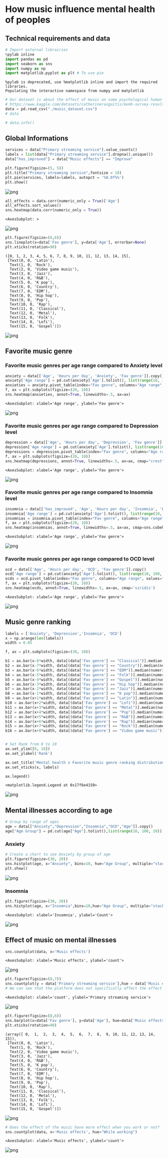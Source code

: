 # How music influence mental health of peoples

## Technical requirements and data


```python
# Import external librairies
%pylab inline
import pandas as pd
import seaborn as sns
import numpy as np
import matplotlib.pyplot as plt # To use pie
```

    %pylab is deprecated, use %matplotlib inline and import the required libraries.
    Populating the interactive namespace from numpy and matplotlib



```python
# Our dataset is about the effect of music on some psychological human issues
# https://www.kaggle.com/datasets/catherinerasgaitis/mxmh-survey-results
data = pd.read_csv("./music_dataset.csv")
# data
```


```python
# data.info()
```

## Global Informations


```python
services = data["Primary streaming service"].value_counts()
labels = list(data["Primary streaming service"].dropna().unique())
data["has_improved"] = data["Music effects"] == "Improve"
```


```python
plt.figure(figsize=(5, 5))
plt.title("Primary streaming service",fontsize = 18)
plt.pie(services, labels=labels, autopct = '%0.0f%%')
plt.show()
```


    
![png](output_7_0.png)
    



```python
all_effects = data.corr(numeric_only = True)['Age']
all_effects.sort_values()
sns.heatmap(data.corr(numeric_only = True))
```




    <AxesSubplot: >




    
![png](output_8_1.png)
    



```python
plt.figure(figsize=(8,6))
sns.lineplot(x=data['Fav genre'], y=data['Age'], errorbar=None)
plt.xticks(rotation=90)
```




    ([0, 1, 2, 3, 4, 5, 6, 7, 8, 9, 10, 11, 12, 13, 14, 15],
     [Text(0, 0, 'Latin'),
      Text(1, 0, 'Rock'),
      Text(2, 0, 'Video game music'),
      Text(3, 0, 'Jazz'),
      Text(4, 0, 'R&B'),
      Text(5, 0, 'K pop'),
      Text(6, 0, 'Country'),
      Text(7, 0, 'EDM'),
      Text(8, 0, 'Hip hop'),
      Text(9, 0, 'Pop'),
      Text(10, 0, 'Rap'),
      Text(11, 0, 'Classical'),
      Text(12, 0, 'Metal'),
      Text(13, 0, 'Folk'),
      Text(14, 0, 'Lofi'),
      Text(15, 0, 'Gospel')])




    
![png](output_9_1.png)
    


## Favorite music genre

### Favorite music genres per age range compared to Anxiety level


```python
anxiety = data[['Age', 'Hours per day', 'Anxiety', 'Fav genre']].copy()
anxiety['Age range'] = pd.cut(anxiety['Age'].tolist(), list(range(10, 100, 10)))
anxieties = anxiety.pivot_table(index="Fav genre", columns="Age range", values="Anxiety")
f, ax = plt.subplots(figsize=(20, 10))
sns.heatmap(anxieties, annot=True, linewidths=.5, ax=ax)
```




    <AxesSubplot: xlabel='Age range', ylabel='Fav genre'>




    
![png](output_12_1.png)
    


### Favorite music genres per age range compared to Depression level


```python
depression = data[['Age', 'Hours per day', 'Depression', 'Fav genre']].copy()
depression['Age range'] = pd.cut(anxiety['Age'].tolist(), list(range(10, 100, 10)))
depressions = depression.pivot_table(index="Fav genre", columns="Age range", values="Depression")
f, ax = plt.subplots(figsize=(20, 10))
sns.heatmap(depressions, annot=True, linewidths=.5, ax=ax, cmap="crest")
```




    <AxesSubplot: xlabel='Age range', ylabel='Fav genre'>




    
![png](output_14_1.png)
    


### Favorite music genres per age range compared to Insomnia level


```python
insomnia = data[['has_improved', 'Age', 'Hours per day', 'Insomnia', 'Fav genre']].copy()
insomnia['Age range'] = pd.cut(anxiety['Age'].tolist(), list(range(10, 100, 10)))
insomnias = insomnia.pivot_table(index="Fav genre", columns="Age range", values="Insomnia")
f, ax = plt.subplots(figsize=(20, 10))
sns.heatmap(insomnias, annot=True, linewidths=.5, ax=ax, cmap=sns.cubehelix_palette(as_cmap=True))
```




    <AxesSubplot: xlabel='Age range', ylabel='Fav genre'>




    
![png](output_16_1.png)
    


### Favorite music genres per age range compared to OCD level


```python
ocd = data[['Age', 'Hours per day', 'OCD', 'Fav genre']].copy()
ocd['Age range'] = pd.cut(anxiety['Age'].tolist(), list(range(10, 100, 10)))
ocds = ocd.pivot_table(index="Fav genre", columns="Age range", values="OCD")
f, ax = plt.subplots(figsize=(20, 10))
sns.heatmap(ocds, annot=True, linewidths=.5, ax=ax, cmap='viridis')
```




    <AxesSubplot: xlabel='Age range', ylabel='Fav genre'>




    
![png](output_18_1.png)
    


## Music genre ranking


```python
labels = ['Anxiety', 'Depression','Insomnia', 'OCD']
x = np.arange(len(labels))
width = 0.05

f, ax = plt.subplots(figsize=(30, 10))

b1 = ax.bar(x-8*width, data[(data['Fav genre'] == "Classical")].median(numeric_only = True)[-5:-1], width, color = sns.color_palette("colorblind")[0], label = "Classical")
b2 = ax.bar(x-7*width, data[(data['Fav genre'] == "Country")].median(numeric_only = True)[-5:-1], width, color = sns.color_palette("colorblind")[1], label = "Country")
b3 = ax.bar(x-6*width, data[(data['Fav genre'] == "EDM")].median(numeric_only = True)[-5:-1], width, color = sns.color_palette("colorblind")[2], label = "EDM")
b4 = ax.bar(x-5*width, data[(data['Fav genre'] == "Folk")].median(numeric_only = True)[-5:-1], width, color = sns.color_palette("colorblind")[3], label = "Folk")
b5 = ax.bar(x-4*width, data[(data['Fav genre'] == "Gospel")].median(numeric_only = True)[-5:-1], width, color = sns.color_palette("colorblind")[4], label = "Gospel")
b6 = ax.bar(x-3*width, data[(data['Fav genre'] == "Hip hop")].median(numeric_only = True)[-5:-1], width, color = sns.color_palette("colorblind")[5], label = "Hip hop")
b7 = ax.bar(x-2*width, data[(data['Fav genre'] == "Jazz")].median(numeric_only = True)[-5:-1], width, color = sns.color_palette("colorblind")[6], label = "Jazz")
b8 = ax.bar(x-1*width, data[(data['Fav genre'] == "K pop")].median(numeric_only = True)[-5:-1], width, color = sns.color_palette("colorblind")[7], label = "K pop")
b9 = ax.bar(x+1*width, data[(data['Fav genre'] == "Latin")].median(numeric_only = True)[-5:-1], width, color = sns.color_palette("colorblind")[8], label = "Latin")
b10 = ax.bar(x+2*width, data[(data['Fav genre'] == "Lofi")].median(numeric_only = True)[-5:-1], width, color = sns.color_palette("colorblind")[9], label = "Lofi")
b11 = ax.bar(x+3*width, data[(data['Fav genre'] == "Metal")].median(numeric_only = True)[-5:-1], width, color = sns.color_palette("bright")[8], label = "Metal")
b12 = ax.bar(x+4*width, data[(data['Fav genre'] == "Pop")].median(numeric_only = True)[-5:-1], width, color = sns.color_palette("bright")[6], label = "Pop")
b13 = ax.bar(x+5*width, data[(data['Fav genre'] == "R&B")].median(numeric_only = True)[-5:-1], width, color = sns.color_palette("bright")[4], label = "R&B")
b14 = ax.bar(x+6*width, data[(data['Fav genre'] == "Rap")].median(numeric_only = True)[-5:-1], width, color = sns.color_palette("bright")[2], label = "Rap")
b15 = ax.bar(x+7*width, data[(data['Fav genre'] == "Rock")].median(numeric_only = True)[-5:-1], width, color = sns.color_palette("bright")[0], label = "Rock")
b16 = ax.bar(x+8*width, data[(data['Fav genre'] == "Video game music")].median(numeric_only = True)[-5:-1], width, color = sns.color_palette("bright")[9], label = "Video game music")


# Set Rank from 0 to 10
ax.set_ylim([0, 10])
ax.set_ylabel('Rank')

ax.set_title('Mental health x Favorite music genre ranking distribution')
ax.set_xticks(x, labels)

ax.legend()
```




    <matplotlib.legend.Legend at 0x17f6e4150>




    
![png](output_20_1.png)
    


## Mental illnesses according to age


```python
# Group by range of ages
age = data[["Anxiety","Depression","Insomnia","OCD","Age"]].copy() 
age["Age Group"] = pd.cut(age["Age"].tolist(),list(range(10, 100, 10)))
```

### Anxiety


```python
# Create a chart to see Anxiety by group of age
plt.figure(figsize=(30, 20))
sns.histplot(age, x="Anxiety", bins=10, hue="Age Group", multiple="stack")
plt.show()
```


    
![png](output_24_0.png)
    


### Insomnia


```python
plt.figure(figsize=(30, 20))
sns.histplot(age, x="Insomnia",bins=10,hue="Age Group", multiple="stack")
```




    <AxesSubplot: xlabel='Insomnia', ylabel='Count'>




    
![png](output_26_1.png)
    


## Effect of music on mental illnesses


```python
sns.countplot(data, x='Music effects')
```




    <AxesSubplot: xlabel='Music effects', ylabel='count'>




    
![png](output_28_1.png)
    



```python
plt.figure(figsize=(8,7))
sns.countplot(y = data['Primary streaming service'],hue = data['Music effects'])
# We can see that the platform does not specifically affect the effect of music on people's mental illnesses
```




    <AxesSubplot: xlabel='count', ylabel='Primary streaming service'>




    
![png](output_29_1.png)
    



```python
plt.figure(figsize=(8,6))
sns.barplot(x=data['Fav genre'], y=data['Age'], hue=data['Music effects'], errwidth=0, palette='coolwarm')
plt.xticks(rotation=90)
```




    (array([ 0,  1,  2,  3,  4,  5,  6,  7,  8,  9, 10, 11, 12, 13, 14, 15]),
     [Text(0, 0, 'Latin'),
      Text(1, 0, 'Rock'),
      Text(2, 0, 'Video game music'),
      Text(3, 0, 'Jazz'),
      Text(4, 0, 'R&B'),
      Text(5, 0, 'K pop'),
      Text(6, 0, 'Country'),
      Text(7, 0, 'EDM'),
      Text(8, 0, 'Hip hop'),
      Text(9, 0, 'Pop'),
      Text(10, 0, 'Rap'),
      Text(11, 0, 'Classical'),
      Text(12, 0, 'Metal'),
      Text(13, 0, 'Folk'),
      Text(14, 0, 'Lofi'),
      Text(15, 0, 'Gospel')])




    
![png](output_30_1.png)
    



```python
# Does the effect of the music have more effect when you work or not?
sns.countplot(data, x='Music effects', hue="While working")
```




    <AxesSubplot: xlabel='Music effects', ylabel='count'>




    
![png](output_31_1.png)
    

